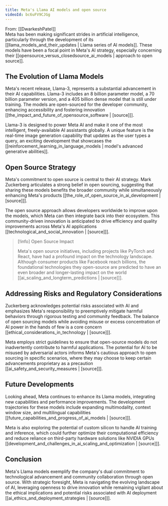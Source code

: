 ```yaml
---
title: Meta's Llama AI models and open source
videoId: bc6uFV9CJGg
---
```


From: [[DwarkeshPatel]] <br/> 
Meta has been making significant strides in artificial intelligence, particularly through the development of its [[llama_models_and_their_updates | Llama series of AI models]]. These models have been a focal point in Meta's AI strategy, especially concerning their [[opensource_versus_closedsource_ai_models | approach to open source]].

## The Evolution of Llama Models

Meta's recent release, Llama-3, represents a substantial advancement in their AI capabilities. Llama-3 includes an 8 billion parameter model, a 70 billion parameter version, and a 405 billion dense model that is still under training. The models are open-sourced for the developer community, enhancing accessibility and fostering innovation [[the_impact_and_future_of_opensource_software | [source]]].

Llama-3 is designed to power Meta AI and make it one of the most intelligent, freely-available AI assistants globally. A unique feature is the real-time image generation capability that updates as the user types a query, an exciting development that showcases the [[reinforcement_learning_in_language_models | model's advanced generative abilities]].

## Open Source Strategy

Meta's commitment to open source is central to their AI strategy. Mark Zuckerberg articulates a strong belief in open sourcing, suggesting that sharing these models benefits the broader community while simultaneously enhancing Meta's products [[the_role_of_open_source_in_ai_development | [source]]].

The open source approach allows developers worldwide to improve upon the models, which Meta can then integrate back into their ecosystem. This community-driven innovation is anticipated to drive efficiency and quality improvements across Meta's AI applications [[technological_and_social_innovation | [source]]].

> [!info] Open Source Impact
> 
> Meta's open source initiatives, including projects like PyTorch and React, have had a profound impact on the technology landscape. Although consumer products like Facebook reach billions, the foundational technologies they open-source are predicted to have an even broader and longer-lasting impact on the world [[ai_scaling_and_longterm_predictions | [source]]].

## Addressing Risks and Regulatory Considerations

Zuckerberg acknowledges potential risks associated with AI and emphasizes Meta's responsibility to preemptively mitigate harmful behaviors through rigorous testing and community feedback. The balance of open sourcing models while avoiding misuse or excess concentration of AI power in the hands of few is a core concern [[ethical_considerations_in_technology | [source]]].

Meta employs strict guidelines to ensure that open-source models do not inadvertently contribute to harmful applications. The potential for AI to be misused by adversarial actors informs Meta's cautious approach to open sourcing in specific scenarios, where they may choose to keep certain advancements proprietary as a precaution [[ai_safety_and_security_measures | [source]]].

## Future Developments

Looking ahead, Meta continues to enhance its Llama models, integrating new capabilities and performance improvements. The development trajectories for these models include expanding multimodality, context window size, and multilingual capabilities [[future_capabilities_and_progress_of_ai_models | [source]]].

Meta is also exploring the potential of custom silicon to handle AI training and inference, which could further optimize their computational efficiency and reduce reliance on third-party hardware solutions like NVIDIA GPUs [[development_and_challenges_in_ai_scaling_and_optimization | [source]]].

## Conclusion

Meta's Llama models exemplify the company's dual commitment to technological advancement and community collaboration through open source. With strategic foresight, Meta is navigating the evolving landscape of AI, leveraging openness to drive innovation while remaining vigilant about the ethical implications and potential risks associated with AI deployment [[ai_ethics_and_deployment_strategies | [source]]].